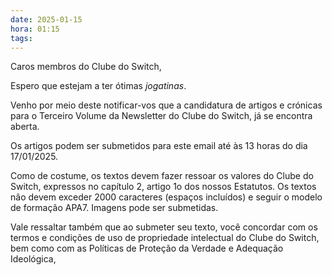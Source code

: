 ```yaml
---
date: 2025-01-15
hora: 01:15
tags:
---
```





Caros membros do Clube do Switch,

Espero que estejam a ter ótimas *jogatinas*.

Venho por meio deste notificar-vos que a candidatura de artigos e crónicas para o Terceiro Volume da Newsletter do Clube do Switch, já se encontra aberta. 

Os artigos podem ser submetidos para este email até às 13 horas do dia 17/01/2025. 

Como de costume, os textos devem fazer ressoar os valores do Clube do Switch, expressos no capítulo 2, artigo 1o dos nossos Estatutos. Os textos não devem exceder 2000 caracteres (espaços incluídos) e seguir o modelo de formação APA7. Imagens pode ser submetidas. 

Vale ressaltar também que ao submeter seu texto, você concordar com os termos e condições de uso de propriedade intelectual do Clube do Switch, bem como com as Políticas de Proteção da Verdade e Adequação Ideológica, 